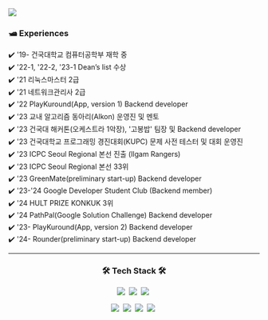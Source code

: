 
<img src="https://capsule-render.vercel.app/api?type=waving&color=BDBDC8&height=100&section=header" />
<h3> 🛥️ Experiences </h3>

✔️ '19- 건국대학교 컴퓨터공학부 재학 중 <br>
✔️ '22-1, '22-2, '23-1 Dean’s list 수상 <br>
✔️ '21 리눅스마스터 2급 <br>
✔️ '21 네트워크관리사 2급 <br>
✔️ '22 PlayKuround(App, version 1) Backend developer <br>
✔️ '23 교내 알고리즘 동아리(Alkon) 운영진 및 멘토 <br>
✔️ '23 건국대 해커톤(오케스트라 1악장), '고봉밥' 팀장 및 Backend developer <br>
✔️ '23 건국대학교 프로그래밍 경진대회(KUPC) 문제 사전 테스터 및 대회 운영진 <br>
✔️ '23 ICPC Seoul Regional 본선 진출 (Ilgam Rangers) <br>
✔️ '23 ICPC Seoul Regional 본선 33위 <br>
✔️ '23 GreenMate(preliminary start-up) Backend developer <br>
✔️ '23-'24 Google Developer Student Club (Backend member) <br>
✔️ '24 HULT PRIZE KONKUK 3위 <br>
✔️ '24 PathPal(Google Solution Challenge) Backend developer <br>
✔️ '23- PlayKuround(App, version 2) Backend developer <br>
✔️ '24- Rounder(preliminary start-up) Backend developer <br>

---

<h3 align="center">🛠 Tech Stack 🛠</h3>

<p align="center">
  <img src="https://img.shields.io/badge/Spring-6DB33F?style=flat-square&logo=spring&logoColor=white"/></a>&nbsp
  <img src="https://img.shields.io/badge/Thymeleaf-005F0F?style=flat-square&logo=Thymeleaf&logoColor=white"/></a>&nbsp
  <img src="https://img.shields.io/badge/Hibernate-59666C?style=flat-square&logo=Hibernate&Color=white"/></a>&nbsp
</p>

<p align="center">
  <a href="https://redcarrot1.github.io"><img src="https://img.shields.io/badge/Tech%20Blog-181717?style=flat&logo=github&logoColor=white&link=https://redcarrot1.github.io"/></a>&nbsp
  <a href="https://velog.io/@gmtmoney2357"><img src="https://img.shields.io/badge/Tech%20Blog-11B48A?style=flat&logo=Vimeo&logoColor=white&link=https://velog.io/@gmtmoney2357"/></a>&nbsp
  <a href="mailto:hsk4991149@naver.com"><img src="https://img.shields.io/badge/Email-EA4335?style=flat&logo=Gmail&logoColor=white&link=hsk4991149@naver.com"/></a>&nbsp
  <a href="https://solved.ac/profile/gmtmoney2357"><img src="http://mazassumnida.wtf/api/mini/generate_badge?boj=gmtmoney2357"/></a>&nbsp
</p>
